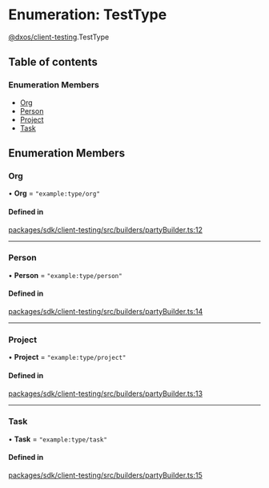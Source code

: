 # Enumeration: TestType

[@dxos/client-testing](../modules/dxos_client_testing.md).TestType

## Table of contents

### Enumeration Members

- [Org](dxos_client_testing.TestType.md#org)
- [Person](dxos_client_testing.TestType.md#person)
- [Project](dxos_client_testing.TestType.md#project)
- [Task](dxos_client_testing.TestType.md#task)

## Enumeration Members

### Org

• **Org** = ``"example:type/org"``

#### Defined in

[packages/sdk/client-testing/src/builders/partyBuilder.ts:12](https://github.com/dxos/dxos/blob/32ae9b579/packages/sdk/client-testing/src/builders/partyBuilder.ts#L12)

___

### Person

• **Person** = ``"example:type/person"``

#### Defined in

[packages/sdk/client-testing/src/builders/partyBuilder.ts:14](https://github.com/dxos/dxos/blob/32ae9b579/packages/sdk/client-testing/src/builders/partyBuilder.ts#L14)

___

### Project

• **Project** = ``"example:type/project"``

#### Defined in

[packages/sdk/client-testing/src/builders/partyBuilder.ts:13](https://github.com/dxos/dxos/blob/32ae9b579/packages/sdk/client-testing/src/builders/partyBuilder.ts#L13)

___

### Task

• **Task** = ``"example:type/task"``

#### Defined in

[packages/sdk/client-testing/src/builders/partyBuilder.ts:15](https://github.com/dxos/dxos/blob/32ae9b579/packages/sdk/client-testing/src/builders/partyBuilder.ts#L15)

